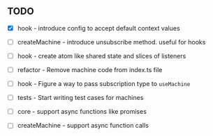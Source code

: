 ## TODO

- [x] hook - introduce config to accept default context values

- [ ] createMachine - introduce unsubscribe method. useful for hooks

- [ ] hook - create atom like shared state and slices of listeners

- [ ] refactor -  Remove machine code from index.ts file
- [ ] hook - Figure a way to pass subscription type to `useMachine`
- [ ] tests - Start writing test cases for machines
- [ ] core - support async functions like promises
- [ ] createMachine - support async function calls 